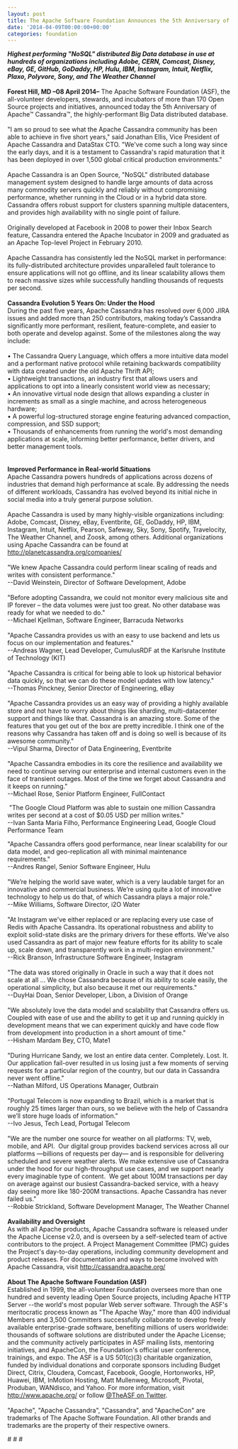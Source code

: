 ```yaml
---
layout: post
title: The Apache Software Foundation Announces the 5th Anniversary of Apache™ Cassandra™
date: '2014-04-09T00:00:00+00:00'
categories: foundation
---
```

<div><b><i>Highest performing &quot;NoSQL&quot; distributed Big Data database in use at hundreds of organizations including Adobe, CERN, Comcast, Disney, eBay, GE, GitHub, GoDaddy, HP, Hulu, IBM, Instagram, Intuit, Netflix, Plaxo, Polyvore, Sony, and The Weather Channel</i></b></div> 
  <div><b><br />Forest Hill, MD –08 April 2014–</b> The Apache Software Foundation (ASF), the all-volunteer developers, stewards, and incubators of more than 170 Open Source projects and initiatives, announced today the 5th Anniversary of Apache™ Cassandra™, the highly-performant Big Data distributed database.</div> 
  <div><br />&quot;I am so proud to see what the Apache Cassandra community has been able to achieve in five short years,&quot; said Jonathan Ellis, Vice President of Apache Cassandra and DataStax CTO. &quot;We've come such a long way since the early days, and it is a testament to Cassandra's rapid maturation that it has been deployed in over 1,500 global critical production environments.&quot;</div> 
  <div><br />Apache Cassandra is an Open Source, &quot;NoSQL&quot; distributed database management system designed to handle large amounts of data across many commodity servers quickly and reliably without compromising performance, whether running in the Cloud or in a hybrid data store. Cassandra offers robust support for clusters spanning multiple datacenters, and provides high availability with no single point of failure.</div> 
  <div><br />Originally developed at Facebook in 2008 to power their Inbox Search feature, Cassandra entered the Apache Incubator in 2009 and graduated as an Apache Top-level Project in February 2010.</div> 
  <div><br />Apache Cassandra has consistently led the NoSQL market in performance: its fully-distributed architecture provides unparalleled fault tolerance to ensure applications will not go offline, and its linear scalability allows them to reach massive sizes while successfully handling thousands of requests per second.</div> 
  <div><b><br />Cassandra Evolution 5 Years On: Under the Hood</b></div> 
  <div>During the past five years, Apache Cassandra has resolved over 6,000 JIRA issues and added more than 250 contributors, making today’s Cassandra significantly more performant, resilient, feature-complete, and easier to both operate and develop against. Some of the milestones along the way include:</div> 
  <div><br /></div> 
  <div>•<span class="Apple-tab-span" style="white-space: pre;"> </span>The Cassandra Query Language, which offers a more intuitive data model and a performant native protocol while retaining backwards compatibility with data created under the old Apache Thrift API;</div> 
  <div>•<span class="Apple-tab-span" style="white-space: pre;"> </span>Lightweight transactions, an industry first that allows users and applications to opt into a linearly consistent world view as necessary;</div> 
  <div>•<span class="Apple-tab-span" style="white-space: pre;"> </span>An innovative virtual node design that allows expanding a cluster in increments as small as a single machine, and across heterogeneous hardware;</div> 
  <div>•<span class="Apple-tab-span" style="white-space: pre;"> </span>A powerful log-structured storage engine featuring advanced compaction, compression, and SSD support;</div> 
  <div>•<span class="Apple-tab-span" style="white-space: pre;"> </span>Thousands of enhancements from running the world's most demanding applications at scale, informing better performance, better drivers, and better management tools.</div> 
  <div><br /></div> 
  <div><b><br />Improved Performance in Real-world Situations</b></div> 
  <div>Apache Cassandra powers hundreds of applications across dozens of industries that demand high performance at scale. By addressing the needs of different workloads, Cassandra has evolved beyond its initial niche in social media into a truly general purpose solution.</div> 
  <div><br />Apache Cassandra is used by many highly-visible organizations including: Adobe, Comcast, Disney, eBay, Eventbrite, GE, GoDaddy, HP, IBM, Instagram, Intuit, Netflix, Pearson, Safeway, Sky, Sony, Spotify, Travelocity, The Weather Channel, and Zoosk, among others. Additional organizations using Apache Cassandra can be found at <a href="http://planetcassandra.org/companies/">http://planetcassandra.org/companies/</a></div> 
  <div><br />&quot;We knew Apache Cassandra could perform linear scaling of reads and writes with consistent performance.&quot;</div> 
  <div>--David Weinstein, Director of Software Development, Adobe</div> 
  <div><br />&quot;Before adopting Cassandra, we could not monitor every malicious site and IP forever – the data volumes were just too great. No other database was ready for what we needed to do.&quot;</div> 
  <div>--Michael Kjellman, Software Engineer, Barracuda Networks</div> 
  <div><br />&quot;Apache Cassandra provides us with an easy to use backend and lets us focus on our implementation and features.&quot;</div> 
  <div>--Andreas Wagner, Lead Developer, CumulusRDF at the Karlsruhe Institute of Technology (KIT)</div> 
  <div><br />&quot;Apache Cassandra is critical for being able to look up historical behavior data quickly, so that we can do these model updates with low latency.&quot;</div> 
  <div>--Thomas Pinckney, Senior Director of Engineering, eBay</div> 
  <div><br />&quot;Apache Cassandra provides us an easy way of providing a highly available store and not have to worry about things like sharding, multi-datacenter support and things like that. Cassandra is an amazing store. Some of the features that you get out of the box are pretty incredible. I think one of the reasons why Cassandra has taken off and is doing so well is because of its awesome community.&quot;</div> 
  <div>--Vipul Sharma, Director of Data Engineering, Eventbrite&nbsp;</div> 
  <div><br />&quot;Apache Cassandra embodies in its core the resilience and availability we need to continue serving our enterprise and internal customers even in the face of transient outages. Most of the time we forget about Cassandra and it keeps on running.&quot;<br />--Michael Rose, Senior Platform Engineer, FullContact</div> 
  <div> 
    <p>&nbsp;&quot;The Google Cloud Platform was able to sustain one million Cassandra writes per second at a cost of $0.05 USD per million writes.&quot;<br />--Ivan Santa Maria Filho, Performance Engineering Lead, Google Cloud Performance Team </p> 
  </div> 
  <div>&quot;Apache Cassandra offers good performance, near linear scalability for our data model, and geo-replication all with minimal maintenance requirements.&quot;</div> 
  <div>--Andres Rangel, Senior Software Engineer, Hulu</div> 
  <div><br />&quot;We’re helping the world save water, which is a very laudable target for an innovative and commercial business. We’re using quite a lot of innovative technology to help us do that, of which Cassandra plays a major role.&quot;</div> 
  <div>--Mike Williams, Software Director, i2O Water</div> 
  <div><br />&quot;At Instagram we've either replaced or are replacing every use case of Redis with Apache Cassandra. Its operational robustness and ability to exploit solid-state disks are the primary drivers for these efforts. We've also used Cassandra as part of major new feature efforts for its ability to scale up, scale down, and transparently work in a multi-region environment.&quot;</div> 
  <div>--Rick Branson, Infrastructure Software Engineer, Instagram</div> 
  <div><br />&quot;The data was stored originally in Oracle in such a way that it does not scale at all … We chose Cassandra because of its ability to scale easily, the operational simplicity, but also because it met our requirements.&quot;</div> 
  <div>--DuyHai Doan, Senior Developer, Libon, a Division of Orange</div> 
  <div><br />&quot;We absolutely love the data model and scalability that Cassandra offers us. Coupled with ease of use and the ability to get it up and running quickly in development means that we can experiment quickly and have code flow from development into production in a short amount of time.&quot;</div> 
  <div>--Hisham Mardam Bey, CTO, Mate1</div> 
  <div><br />&quot;During Hurricane Sandy, we lost an entire data center. Completely. Lost. It. Our application fail-over resulted in us losing just a few moments of serving requests for a particular region of the country, but our data in Cassandra never went offline.&quot;</div> 
  <div>--Nathan Milford, US Operations Manager, Outbrain</div> 
  <div><br />&quot;Portugal Telecom is now expanding to Brazil, which is a market that is roughly 25 times larger than ours, so we believe with the help of Cassandra we’ll store huge loads of information.&quot;</div> 
  <div>--Ivo Jesus, Tech Lead, Portugal Telecom</div> 
  <div><br />&quot;We are the number one source for weather on all platforms: TV, web, mobile, and API. &nbsp;Our digital group provides backend services across all our platforms —billions of requests per day— and is responsible for delivering scheduled and severe weather alerts. We make extensive use of Cassandra under the hood for our high-throughput use cases, and we support nearly every imaginable type of content. &nbsp;We get about 100M transactions per day on average against our busiest Cassandra-backed service, with a heavy day seeing more like 180-200M transactions. Apache Cassandra has never failed us.&quot;</div> 
  <div>--Robbie Strickland, Software Development Manager, The Weather Channel</div> 
  <div><b><br />Availability and Oversight</b></div> 
  <div>As with all Apache products, Apache Cassandra software is released under the Apache License v2.0, and is overseen by a self-selected team of active contributors to the project. A Project Management Committee (PMC) guides the Project's day-to-day operations, including community development and product releases. For documentation and ways to become involved with Apache Cassandra, visit <a href="http://cassandra.apache.org/">http://cassandra.apache.org/</a></div> 
  <div><b><br />About The Apache Software Foundation (ASF)</b></div> 
  <div>Established in 1999, the all-volunteer Foundation oversees more than one hundred and seventy leading Open Source projects, including Apache HTTP Server --the world's most popular Web server software. Through the ASF's meritocratic process known as &quot;The Apache Way,&quot; more than 400 individual Members and 3,500 Committers successfully collaborate to develop freely available enterprise-grade software, benefiting millions of users worldwide: thousands of software solutions are distributed under the Apache License; and the community actively participates in ASF mailing lists, mentoring initiatives, and ApacheCon, the Foundation's official user conference, trainings, and expo. The ASF is a US 501(c)(3) charitable organization, funded by individual donations and corporate sponsors including Budget Direct, Citrix, Cloudera, Comcast, Facebook, Google, Hortonworks, HP, Huawei, IBM, InMotion Hosting, Matt Mullenweg, Microsoft, Pivotal, Produban, WANdisco, and Yahoo. For more information, visit <a href="http://www.apache.org/">http://www.apache.org/</a> or follow <a href="https://twitter.com/TheASF">@TheASF on Twitter</a>.</div> 
  <div><br />&quot;Apache&quot;, &quot;Apache Cassandra&quot;, &quot;Cassandra&quot;, and &quot;ApacheCon&quot; are trademarks of The Apache Software Foundation. All other brands and trademarks are the property of their respective owners.</div> 
  <div> 
    <p># # #</p> 
  </div>
